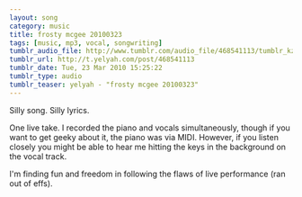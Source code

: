 ```yaml
---
layout: song
category: music
title: frosty mcgee 20100323
tags: [music, mp3, vocal, songwriting]
tumblr_audio_file: http://www.tumblr.com/audio_file/468541113/tumblr_kzr4qa7NDz1qzo4ep
tumblr_url: http://t.yelyah.com/post/468541113
tumblr_date: Tue, 23 Mar 2010 15:25:22
tumblr_type: audio
tumblr_teaser: yelyah - "frosty mcgee 20100323"
---
```

Silly song. Silly lyrics.

One live take. I recorded the piano and vocals simultaneously, though if you want to get geeky about it, the piano was via MIDI. However, if you listen closely you might be able to hear me hitting the keys in the background on the vocal track.

I'm finding fun and freedom in following the flaws of live performance (ran out of effs).
